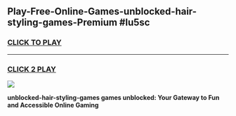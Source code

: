 
## Play-Free-Online-Games-unblocked-hair-styling-games-Premium #lu5sc
<h3>
<a href="https://premium.freeplayer.one?title=unblocked-hair-styling-games&ref=8M">CLICK TO PLAY</a></h3>
<hr>

<h3>
<a href="https://premium.freeplayer.one?title=unblocked-hair-styling-games&ref=8M">CLICK 2 PLAY</a>
  
</h3>

<a href="https://premium.freeplayer.one?title=unblocked-hair-styling-games&ref=8M"><img src="https://clearcache.store/games.png"></a>


**unblocked-hair-styling-games games unblocked: Your Gateway to Fun and Accessible Online Gaming**
